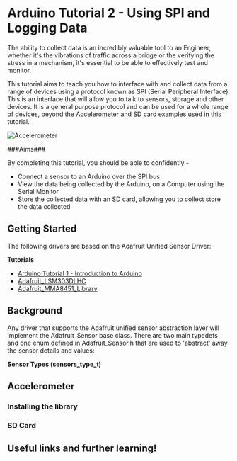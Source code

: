 # Arduino Tutorial 2 - Using SPI and Logging Data #

The ability to collect data is an incredibly valuable tool to an Engineer, whether it's the vibrations of traffic across a bridge or the verifying the stress in a mechanism, it's essential to be able to effectively test and monitor.

This tutorial aims to teach you how to interface with and collect data from a range of devices using a protocol known as SPI (Serial Peripheral Interface). This is an interface that will allow you to talk to sensors, storage and other devices. It is a general purpose protocol and can be used for a whole range of devices, beyond the Accelerometer and SD card examples used in this tutorial.

![Accelerometer](https://bucknalla.github.com/img/accelerometer.png)

###Aims###

By completing this tutorial, you should be able to confidently -

- Connect a sensor to an Arduino over the SPI bus
- View the data being collected by the Arduino, on a Computer using the Serial Monitor
- Store the collected data with an SD card, allowing you to collect store the data collected

## Getting Started ##

The following drivers are based on the Adafruit Unified Sensor Driver:

**Tutorials**
  - [Arduino Tutorial 1 - Introduction to Arduino](https://github.com/adafruit/Adafruit_ADXL345)
  - [Adafruit\_LSM303DLHC](https://github.com/adafruit/Adafruit_LSM303DLHC)
  - [Adafruit\_MMA8451\_Library](https://github.com/adafruit/Adafruit_MMA8451_Library)


## Background ##

Any driver that supports the Adafruit unified sensor abstraction layer will implement the Adafruit\_Sensor base class.  There are two main typedefs and one enum defined in Adafruit_Sensor.h that are used to 'abstract' away the sensor details and values:

**Sensor Types (sensors\_type\_t)**

## Accelerometer ##

### Installing the library ###




### SD Card ###



## Useful links and further learning! ##
